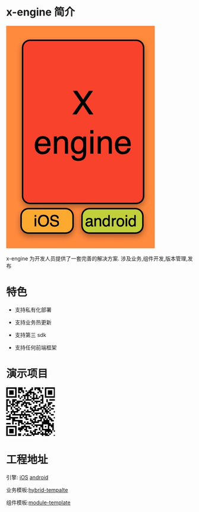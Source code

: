 
# x-engine 简介
<html>
  <div class="book">
    <img
      alt="x-engine hybrid"
      src="/assets/face.jpg"
      />
  </div>
</a>
</html>

x-engine 为开发人员提供了一套完善的解决方案. 涉及业务,组件开发,版本管理,发布
# 特色
- 支持私有化部署

- 支持业务热更新

- 支持第三 sdk

- 支持任何前端框架

  

# 演示项目

![蒲公英(iOS)](assets/image-20200719191338519.png)



# 工程地址

引擎: [iOS](https://github.com/zk4/x-engine-iOS) [android](https://github.com/zk4/x-engine-android)

业务模板:[hybrid-tempalte](https://github.com/zk4/x-engine-hybrid-template)

组件模板:[module-template](https://github.com/zk4/x-engine-module-template)

